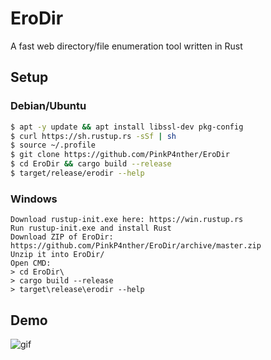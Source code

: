 # EroDir
A fast web directory/file enumeration tool written in Rust


## Setup

### Debian/Ubuntu
``` sh
$ apt -y update && apt install libssl-dev pkg-config
$ curl https://sh.rustup.rs -sSf | sh
$ source ~/.profile
$ git clone https://github.com/PinkP4nther/EroDir
$ cd EroDir && cargo build --release
$ target/release/erodir --help
```

### Windows
```
Download rustup-init.exe here: https://win.rustup.rs
Run rustup-init.exe and install Rust
Download ZIP of EroDir: https://github.com/PinkP4nther/EroDir/archive/master.zip
Unzip it into EroDir/
Open CMD:
> cd EroDir\
> cargo build --release
> target\release\erodir --help
```
## Demo

![gif](https://imgur.com/PmFleau.gif)
